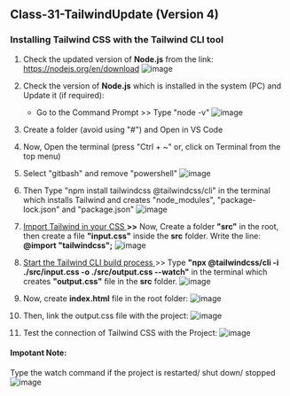 ## Class-31-TailwindUpdate (Version 4)
###  Installing Tailwind CSS with the Tailwind CLI tool
1. Check the updated version of **Node.js** from the link: https://nodejs.org/en/download
   ![image](https://github.com/user-attachments/assets/570ec84c-8a01-41c7-b4d9-4276dca521ba)



2.  Check the version of **Node.js** which is installed in the system (PC) and Update it (if required):
      *  Go to the Command Prompt >> Type "node -v"
     ![image](https://github.com/user-attachments/assets/b48bc2c8-c935-4444-a404-396520efca84)


4.  Create a folder (avoid using "#") and Open in VS Code
5.  Now, Open the terminal (press "Ctrl + ~" or, click on Terminal from the top menu)
6.  Select "gitbash" and remove "powershell"
   ![image](https://github.com/user-attachments/assets/c64cf68c-6e3f-45ee-804a-3561e976f4bf)
7.   Then Type "npm install tailwindcss @tailwindcss/cli" in the terminal which installs Tailwind and creates "node_modules", "package-lock.json" and "package.json"
   ![image](https://github.com/user-attachments/assets/75ac1531-9174-4499-82ee-5c3c95d6b651)
8. <ins> Import Tailwind in your CSS </ins> **>>** Now, Create a folder **"src"** in the root, then create a file **"input.css"** inside the **src** folder. Write the line:
   **@import "tailwindcss";**
   ![image](https://github.com/user-attachments/assets/03a7c728-7f56-4bc8-a155-ab59ec2fa6ce)

9.   <ins> Start the Tailwind CLI build process </ins> >> Type **"npx @tailwindcss/cli -i ./src/input.css -o ./src/output.css --watch"** in the terminal which creates **"output.css"** file in the **src** folder.
    ![image](https://github.com/user-attachments/assets/97b39e17-91db-4722-b0af-9344768ad70a)

10.   Now, create **index.html** file in the root folder:
    ![image](https://github.com/user-attachments/assets/d1f902d6-fd53-42ba-9569-6c9072478313)
11.   Then, link the output.css file with the project:
    ![image](https://github.com/user-attachments/assets/525699bb-61e0-4405-bece-312d2031368a)
12.   Test the connection of Tailwind CSS with the Project:
    ![image](https://github.com/user-attachments/assets/b9aee5f3-627b-4997-96b7-b7fa967cffc7)

#### Impotant Note:
Type the watch command if the project is restarted/ shut down/ stopped
![image](https://github.com/user-attachments/assets/0846e018-93b2-4309-9544-15576e46c1a0)





 
